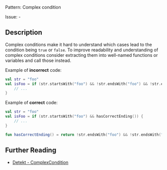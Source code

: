 Pattern: Complex condition

Issue: -

## Description

Complex conditions make it hard to understand which cases lead to the condition being `true` or `false`. To improve
readability and understanding of complex conditions consider extracting them into well-named functions or variables
and call those instead.

Example of **incorrect** code:

```kotlin
val str = "foo"
val isFoo = if (str.startsWith("foo") && !str.endsWith("foo") && !str.endsWith("bar") && !str.endsWith("_")) {
    // ...
}
```

Example of **correct** code:

```kotlin
val str = "foo"
val isFoo = if (str.startsWith("foo") && hasCorrectEnding()) {
    // ...
}

fun hasCorrectEnding() = return !str.endsWith("foo") && !str.endsWith("bar") && !str.endsWith("_")
```

## Further Reading

* [Detekt - ComplexCondition](https://arturbosch.github.io/detekt/complexity.html#complexcondition)